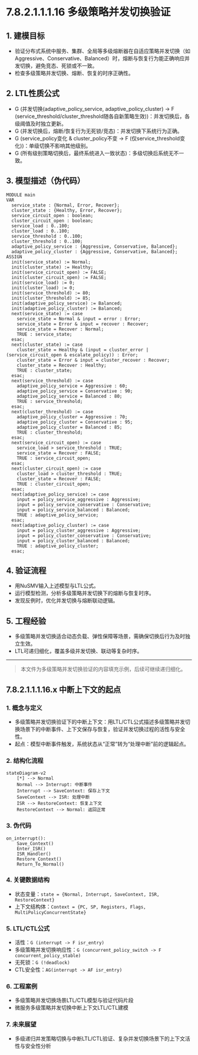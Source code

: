# 7.8.2.1.1.1.16 多级策略并发切换验证

## 1. 建模目标

- 验证分布式系统中服务、集群、全局等多级熔断器在自适应策略并发切换（如Aggressive、Conservative、Balanced）时，熔断与恢复行为能正确响应并发切换，避免竞态、死锁或不一致。
- 检查多级策略并发切换、熔断、恢复的时序正确性。

## 2. LTL性质公式

- G (并发切换(adaptive_policy_service, adaptive_policy_cluster) -> F (service_threshold/cluster_threshold随各自新策略生效))：并发切换后，各级阈值及时独立更新。
- G (并发切换后，熔断/恢复行为无死锁/竞态)：并发切换下系统行为正确。
- G (service_policy变化 & cluster_policy不变 -> F (仅service_threshold变化))：单级切换不影响其他级别。
- G (所有级别策略切换后，最终系统进入一致状态)：多级切换后系统无不一致。

## 3. 模型描述（伪代码）

```smv
MODULE main
VAR
  service_state : {Normal, Error, Recover};
  cluster_state : {Healthy, Error, Recover};
  service_circuit_open : boolean;
  cluster_circuit_open : boolean;
  service_load : 0..100;
  cluster_load : 0..100;
  service_threshold : 0..100;
  cluster_threshold : 0..100;
  adaptive_policy_service : {Aggressive, Conservative, Balanced};
  adaptive_policy_cluster : {Aggressive, Conservative, Balanced};
ASSIGN
  init(service_state) := Normal;
  init(cluster_state) := Healthy;
  init(service_circuit_open) := FALSE;
  init(cluster_circuit_open) := FALSE;
  init(service_load) := 0;
  init(cluster_load) := 0;
  init(service_threshold) := 80;
  init(cluster_threshold) := 85;
  init(adaptive_policy_service) := Balanced;
  init(adaptive_policy_cluster) := Balanced;
  next(service_state) := case
    service_state = Normal & input = error : Error;
    service_state = Error & input = recover : Recover;
    service_state = Recover : Normal;
    TRUE : service_state;
  esac;
  next(cluster_state) := case
    cluster_state = Healthy & (input = cluster_error | (service_circuit_open & escalate_policy)) : Error;
    cluster_state = Error & input = cluster_recover : Recover;
    cluster_state = Recover : Healthy;
    TRUE : cluster_state;
  esac;
  next(service_threshold) := case
    adaptive_policy_service = Aggressive : 60;
    adaptive_policy_service = Conservative : 90;
    adaptive_policy_service = Balanced : 80;
    TRUE : service_threshold;
  esac;
  next(cluster_threshold) := case
    adaptive_policy_cluster = Aggressive : 70;
    adaptive_policy_cluster = Conservative : 95;
    adaptive_policy_cluster = Balanced : 85;
    TRUE : cluster_threshold;
  esac;
  next(service_circuit_open) := case
    service_load > service_threshold : TRUE;
    service_state = Recover : FALSE;
    TRUE : service_circuit_open;
  esac;
  next(cluster_circuit_open) := case
    cluster_load > cluster_threshold : TRUE;
    cluster_state = Recover : FALSE;
    TRUE : cluster_circuit_open;
  esac;
  next(adaptive_policy_service) := case
    input = policy_service_aggressive : Aggressive;
    input = policy_service_conservative : Conservative;
    input = policy_service_balanced : Balanced;
    TRUE : adaptive_policy_service;
  esac;
  next(adaptive_policy_cluster) := case
    input = policy_cluster_aggressive : Aggressive;
    input = policy_cluster_conservative : Conservative;
    input = policy_cluster_balanced : Balanced;
    TRUE : adaptive_policy_cluster;
  esac;
```

## 4. 验证流程

- 用NuSMV输入上述模型与LTL公式。
- 运行模型检测，分析多级策略并发切换下的熔断与恢复时序。
- 发现反例时，优化并发切换与熔断联动逻辑。

## 5. 工程经验

- 多级策略并发切换适合动态负载、弹性保障等场景，需确保切换后行为及时独立生效。
- LTL可递归细化，覆盖多级并发切换、联动等复杂时序。

---
> 本文件为多级策略并发切换验证的内容填充示例，后续可继续递归细化。

## 7.8.2.1.1.1.16.x 中断上下文的起点

### 1. 概念与定义

- 多级策略并发切换验证下的中断上下文：用LTL/CTL公式描述多级策略并发切换场景下的中断事件、上下文保存与恢复，验证并发切换过程的活性与安全性。
- 起点：模型中断事件触发，系统状态从“正常”转为“处理中断”前的逻辑起点。

### 2. 结构化流程

```mermaid
stateDiagram-v2
    [*] --> Normal
    Normal --> Interrupt: 中断事件
    Interrupt --> SaveContext: 保存上下文
    SaveContext --> ISR: 处理中断
    ISR --> RestoreContext: 恢复上下文
    RestoreContext --> Normal: 返回正常
```

### 3. 伪代码

```pseudo
on_interrupt():
    Save_Context()
    Enter_ISR()
    ISR_Handler()
    Restore_Context()
    Return_To_Normal()
```

### 4. 关键数据结构

- 状态变量：`state = {Normal, Interrupt, SaveContext, ISR, RestoreContext}`
- 上下文结构体：`Context = {PC, SP, Registers, Flags, MultiPolicyConcurrentState}`

### 5. LTL/CTL公式

- 活性：`G (interrupt -> F isr_entry)`
- 多级策略并发切换响应性：`G (concurrent_policy_switch -> F concurrent_policy_stable)`
- 无死锁：`G (!deadlock)`
- CTL安全性：`AG(interrupt -> AF isr_entry)`

### 6. 工程案例

- 多级策略并发切换场景LTL/CTL模型与验证代码片段
- 微服务多级策略并发切换中断上下文LTL/CTL建模

### 7. 未来展望

- 多级递归并发策略切换与中断LTL/CTL验证、复杂并发切换场景下的上下文活性与安全性分析
